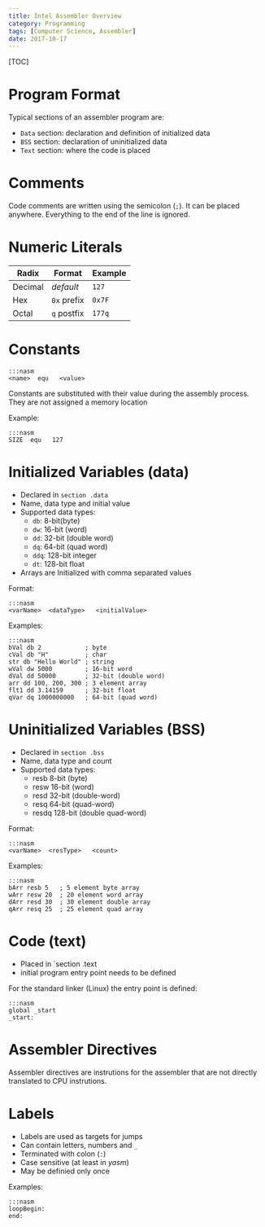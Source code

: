 ```yaml
---
title: Intel Assembler Overview
category: Programming
tags: [Computer Science, Assembler]
date: 2017-10-17
---
```

[TOC]

# Program Format

Typical sections of an assembler program are:

- `Data` section: declaration and definition of initialized data
- `BSS` section: declaration of uninitialized data
- `Text` section: where the code is placed


# Comments

Code comments are written using the semicolon (`;`).
It can be placed anywhere. Everything to the end of the line is ignored.


# Numeric Literals

| Radix   | Format      | Example |
|---------|-------------|---------|
| Decimal | *default*   | `127`   |
| Hex     | `0x` prefix | `0x7F`  |
| Octal   | `q` postfix | `177q`  |



# Constants

    :::nasm
    <name>  equ   <value>

Constants are substituted with their value during the assembly process.
They are not assigned a memory location

Example:

    :::nasm
    SIZE  equ   127


# Initialized Variables (data)

- Declared in `section .data`
- Name, data type and initial value
- Supported data types:
    - `db`: 8-bit(byte)
    - `dw`: 16-bit (word)
    - `dd`: 32-bit (double word)
    - `dq`: 64-bit (quad word)
    - `ddq`: 128-bit integer
    - `dt`: 128-bit float
- Arrays are Initialized with comma separated values

Format:

    :::nasm
    <varName>  <dataType>   <initialValue>

Examples:

    :::nasm
    bVal db 2            ; byte
    cVal db "H"          ; char
    str db "Hello World" ; string
    wVal dw 5000         ; 16-bit word
    dVal dd 50000        ; 32-bit (double word)
    arr dd 100, 200, 300 ; 3 element array
    flt1 dd 3.14159      ; 32-bit float
    qVar dq 1000000000   ; 64-bit (quad word)


# Uninitialized Variables (BSS)

- Declared in `section .bss`
- Name, data type and count
- Supported data types:
    - resb 8-bit (byte)
    - resw 16-bit (word)
    - resd 32-bit (double-word)
    - resq 64-bit (quad-word)
    - resdq 128-bit (double quad-word)



Format:

    :::nasm
    <varName>  <resType>   <count>

Examples:

    :::nasm
    bArr resb 5   ; 5 element byte array
    wArr resw 20  ; 20 element word array
    dArr resd 30  ; 30 element double array
    qArr resq 25  ; 25 element quad array

# Code (text)

- Placed in `section .text
- initial program entry point needs to be defined

For the standard linker (Linux) the entry point is defined:

    :::nasm
    global _start
    _start:


# Assembler Directives

Assembler directives are instrutions for the assembler that are not directly translated
to CPU instrutions.


# Labels

- Labels are used as targets for jumps
- Can contain letters, numbers and `_`
- Terminated with colon (`:`)
- Case sensitive (at least in *yasm*)
- May be definied only once

Examples:

    :::nasm
    loopBegin:
    end:


